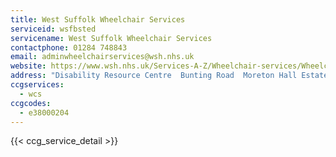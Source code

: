 ```yaml
---
title: West Suffolk Wheelchair Services
serviceid: wsfbsted
servicename: West Suffolk Wheelchair Services
contactphone: 01284 748843
email: adminwheelchairservices@wsh.nhs.uk
website: https://www.wsh.nhs.uk/Services-A-Z/Wheelchair-services/Wheelchair-services.aspx
address: "Disability Resource Centre  Bunting Road  Moreton Hall Estate  Bury St  Edmunds  Suffolk  IP32 7BX"
ccgservices:
  - wcs
ccgcodes:
  - e38000204
---
```


{{< ccg_service_detail >}}
